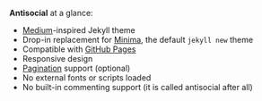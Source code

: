 __Antisocial__ at a glance:

- [Medium](https://medium.com/)-inspired Jekyll theme
- Drop-in replacement for [Minima](https://github.com/jekyll/minima), the default `jekyll new` theme
- Compatible with [GitHub Pages](https://pages.github.com/)
- Responsive design
- [Pagination](https://jekyllrb.com/docs/pagination/) support (optional)
- No external fonts or scripts loaded
- No built-in commenting support (it is called antisocial after all)
